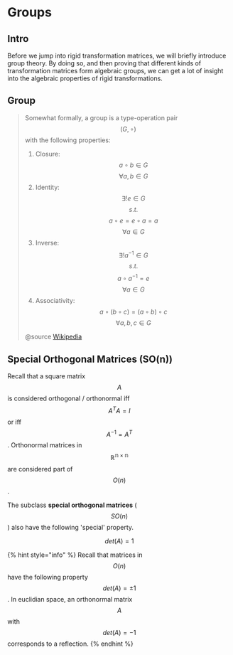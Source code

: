 # Groups

## Intro

Before we jump into rigid transformation matrices, we will briefly introduce group theory. By doing so, and then proving that different kinds of transformation matrices form algebraic groups, we can get a lot of insight into the algebraic properties of rigid transformations.

## Group

> Somewhat formally, a group is a type-operation pair $$(G, \circ)$$ with the following properties:
>
> 1. Closure: $$a \circ b \in G$$  $$\forall a, b \in G$$ 
> 2. Identity: $$\exists ! e \in G$$  $$s.t.$$  $$  a \circ e = e \circ a = a$$  $$\forall a \in G$$ 
> 3. Inverse: $$\exists ! a^{-1} \in G$$  $$s.t.$$  $$  a \circ a^{-1} = e$$  $$\forall a \in G$$ 
> 4. Associativity: $$ a \circ (b \circ c) = (a \circ b) \circ c$$  $$\forall a, b, c \in G$$
>
> @source [Wikipedia](https://en.wikipedia.org/wiki/Group_%28mathematics%29)

## Special Orthogonal Matrices \(SO\(n\)\)

Recall that a square matrix $$A$$ is considered orthogonal / orthonormal iff $$A^T A = I$$ or iff $$A^{-1} = A^T$$. Orthonormal matrices in $$\mathbb{R^{n \times n}}$$ are considered part of $$O(n)$$.

The subclass **special orthogonal matrices** \($$SO(n)$$\) also have the following 'special' property.

$$
det(A) = 1
$$

{% hint style="info" %}
Recall that matrices in $$O(n)$$ have the following property $$det(A) = \pm 1$$. In euclidian space, an orthonormal matrix $$A$$ with $$det(A) = -1$$ corresponds to a reflection.
{% endhint %}

